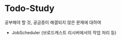 # Todo-Study
공부해야 할 것, 궁금증이 해결되지 않은 문제에 대하여                    
                            
* JobScheduler (브로드캐스트 리시버에서의 작업 처리 등)                        
